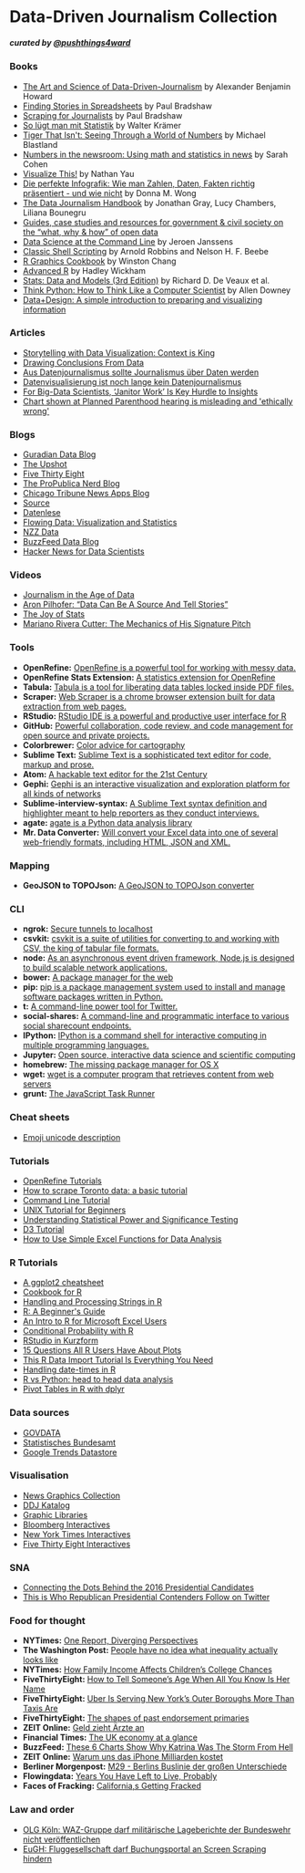 # Data-Driven Journalism Collection
##### curated by [@pushthings4ward](http://www.twitter.com/pushthings4ward)


### Books

* 	[The Art and Science of Data-Driven-Journalism](http://towcenter.org/wp-content/uploads/2014/05/Tow-Center-Data-Driven-Journalism.pdf) by Alexander Benjamin Howard
*	[Finding Stories in Spreadsheets](https://leanpub.com/spreadsheetstories) by Paul Bradshaw
*	[Scraping for Journalists](https://leanpub.com/scrapingforjournalists) by Paul Bradshaw
*	[So lügt man mit Statistik](http://www.amazon.de/So-l%C3%BCgt-man-mit-Statistik/dp/3492264131/ref=sr_1_3?ie=UTF8&qid=1431690234&sr=8-3&keywords=wie+l%C3%BCgt+man+mit+statistik) by Walter Krämer
*	[Tiger That Isn't: Seeing Through a World of Numbers](http://www.amazon.de/Tiger-That-Isnt-Through-Numbers/dp/1846681111/ref=sr_1_1?ie=UTF8&qid=1431690285&sr=8-1&keywords=the+tiger+that+isn%27t) by Michael Blastland
*	[Numbers in the newsroom: Using math and statistics in news](http://www.amazon.com/Numbers-newsroom-Using-math-statistics/dp/B0006E8VEC) by Sarah Cohen
*	[Visualize This!](http://www.amazon.de/Visualize-This-Nathan-Yau/dp/3527760229/ref=sr_1_3?ie=UTF8&qid=1431690325&sr=8-3&keywords=nathan+yau) by Nathan Yau
*	[Die perfekte Infografik: Wie man Zahlen, Daten, Fakten richtig präsentiert - und wie nicht](http://www.amazon.de/Die-perfekte-Infografik-richtig-pr%C3%A4sentiert/dp/3868812776/ref=sr_1_1?ie=UTF8&qid=1431690490&sr=8-1&keywords=die+perfekte+infografik) by  Donna M. Wong
*	[The Data Journalism Handbook](http://datajournalismhandbook.org/) by Jonathan Gray, Lucy Chambers, Liliana Bounegru
*	[Guides, case studies and resources for government & civil society on the “what, why & how” of open data](http://opendatahandbook.org/)
*	[Data Science at the Command Line](http://datascienceatthecommandline.com/) by Jeroen Janssens
*	[Classic Shell Scripting](http://shop.oreilly.com/product/9780596005955.do) by Arnold Robbins and Nelson H. F. Beebe
*	[R Graphics Cookbook](http://shop.oreilly.com/product/0636920023135.do) by Winston Chang
*	[Advanced R](http://adv-r.had.co.nz/) by Hadley Wickham
*	[Stats: Data and Models (3rd Edition)](http://www.amazon.com/Stats-Models-Richard-D-Veaux/dp/0321692551/ref=sr_1_1?ie=UTF8&qid=1435134787&sr=8-1&keywords=stats+and+models+3rd+edition) by Richard D. De Veaux et al.
*	[Think Python: How to Think Like a Computer Scientist](http://greenteapress.com/thinkpython/thinkpython.pdf) by Allen Downey
*	[Data+Design: A simple introduction to preparing and visualizing information](https://infoactive.co/data-design/)


### Articles

* 	[Storytelling with Data Visualization: Context is King](http://towcenter.org/storytelling-with-data-visualization-context-is-king/)
* 	[Drawing Conclusions From Data](https://source.opennews.org/en-US/learning/statistically-sound-data-journalism/)
*	[Aus Datenjournalismus sollte Journalismus über Daten werden](http://datenjournalist.de/aus-datenjournalismus-sollte-journalismus-ueber-daten-werden/)
*	[Datenvisualisierung ist noch lange kein Datenjournalismus](http://www.andreasgriess.de/2013/12/13/datenvisualisierung-ist-noch-lange-kein-datenjournalismus/)
*	[For Big-Data Scientists, ‘Janitor Work’ Is Key Hurdle to Insights](http://www.nytimes.com/2014/08/18/technology/for-big-data-scientists-hurdle-to-insights-is-janitor-work.html?_r=0)
*	[Chart shown at Planned Parenthood hearing is misleading and 'ethically wrong'](http://www.politifact.com/truth-o-meter/statements/2015/oct/01/jason-chaffetz/chart-shown-planned-parenthood-hearing-misleading-/)


### Blogs

*	[Guradian Data Blog](http://www.theguardian.com/data)
*	[The Upshot](http://www.nytimes.com/upshot)
*	[Five Thirty Eight](http://fivethirtyeight.com)
*	[The ProPublica Nerd Blog](https://www.propublica.org/nerds)
*	[Chicago Tribune News Apps Blog](http://blog.apps.chicagotribune.com)
*	[Source](https://source.opennews.org)
*	[Datenlese](http://www.spiegel.de/thema/daten)
*	[Flowing Data: Visualization and Statistics](http://flowingdata.com/)
*	[NZZ Data](http://www.nzz.ch/data/)
*	[BuzzFeed Data Blog](http://www.buzzfeed.com/datablog)
*	[Hacker News for Data Scientists](http://www.datatau.com/)



### Videos

*	[Journalism in the Age of Data](http://datajournalism.stanford.edu/noflash.html)
* 	[Aron Pilhofer: “Data Can Be A Source And Tell Stories”](http://blogs.cccb.org/lab/en/video_aron-pilhofer-les-dades-poden-ser-una-font-i-explicar-histories/)
*	[The Joy of Stats](https://www.youtube.com/watch?v=jbkSRLYSojo)
*	[Mariano Rivera Cutter: The Mechanics of His Signature Pitch](https://www.youtube.com/watch?v=dMVXjRGTtG0&feature=player_embedded)


### Tools

*	__OpenRefine:__ [OpenRefine is a powerful tool for working with messy data.](http://openrefine.org/)
*	__OpenRefine Stats Extension:__ [A statistics extension for OpenRefine](https://github.com/sparkica/refine-stats)
*	__Tabula:__ [Tabula is a tool for liberating data tables locked inside PDF files.](http://tabula.technology/)
*	__Scraper:__ [Web Scraper is a chrome browser extension built for data extraction from web pages.](https://chrome.google.com/webstore/detail/web-scraper/jnhgnonknehpejjnehehllkliplmbmhn)
*	__RStudio:__ [RStudio IDE is a powerful and productive user interface for R](http://www.rstudio.com/)
*	__GitHub:__ [Powerful collaboration, code review, and code management for open source and private projects.](https://github.com/)
*	__Colorbrewer:__ [Color advice for cartography](http://colorbrewer2.org/)
*	__Sublime Text:__ [Sublime Text is a sophisticated text editor for code, markup and prose.](http://www.sublimetext.com/)
*	__Atom:__ [A hackable text editor for the 21st Century](https://atom.io/)
*	__Gephi:__ [Gephi is an interactive visualization and exploration platform for all kinds of networks](http://gephi.github.io/)
*	__Sublime-interview-syntax:__ [A Sublime Text syntax definition and highlighter meant to help reporters as they conduct interviews.](https://github.com/mhkeller/sublime-interview-syntax)
*	__agate:__ [agate is a Python data analysis library](https://agate.readthedocs.org/en/0.9.0/#id1)
*	__Mr. Data Converter:__ [Will convert your Excel data into one of several web-friendly formats, including HTML, JSON and XML.](https://shancarter.github.io/mr-data-converter/)


### Mapping

*	__GeoJSON to TOPOJson:__ [A GeoJSON to TOPOJson converter](https://shancarter.github.io/distillery/)



### CLI

*	__ngrok:__ [Secure tunnels to localhost](https://ngrok.com/)
*	__csvkit:__ [csvkit is a suite of utilities for converting to and working with CSV, the king of tabular file formats.](http://csvkit.readthedocs.org/en/latest/index.html)
*	__node:__ [As an asynchronous event driven framework, Node.js is designed to build scalable network applications.](https://nodejs.org/download/)
*   __bower:__ [A package manager for the web](http://bower.io)
*	__pip:__ [pip is a package management system used to install and manage software packages written in Python.](https://www.python.org/ftp/python/2.7.10/python-2.7.10-macosx10.6.pkg)
*	__t:__ [A command-line power tool for Twitter.](https://github.com/sferik/t)
*	__social-shares:__ [A command-line and programmatic interface to various social sharecount endpoints.](https://github.com/debrouwere/social-shares)
*	__IPython:__ [IPython is a command shell for interactive computing in multiple programming languages.](http://ipython.org/install.html)
*	__Jupyter:__ [Open source, interactive data science and scientific computing](http://jupyter.org/)
*	__homebrew:__ [The missing package manager for OS X](https://raw.githubusercontent.com/Homebrew/install/master/install)
*	__wget:__ [wget is a computer program that retrieves content from web servers](https://www.gnu.org/software/wget/)
*	__grunt:__ [The JavaScript Task Runner](http://gruntjs.com/)


### Cheat sheets

*	[Emoji unicode description](http://www.fileformat.info/info/emoji/list.htm)



### Tutorials

*	[OpenRefine Tutorials](https://github.com/OpenRefine/OpenRefine/wiki/External-Resources)
*	[How to scrape Toronto data: a basic tutorial](http://datadrivenjournalism.net/resources/how_to_scrape_toronto_data_a_basic_tutorial)
*	[Command Line Tutorial](https://github.com/onyxfish/command-line-tutorial)
*	[UNIX Tutorial for Beginners](http://www.ee.surrey.ac.uk/Teaching/Unix/index.html)
*	[Understanding Statistical Power and Significance Testing](http://rpsychologist.com/d3/NHST/)
*	[D3 Tutorial](https://www.dashingd3js.com/table-of-contents)
*	[How to Use Simple Excel Functions for Data Analysis](http://www.icij.org/resources/simple-excel-functions-data-analysis)

### R Tutorials

*	[A ggplot2 cheatsheet](http://zevross.com/blog/2014/08/04/beautiful-plotting-in-r-a-ggplot2-cheatsheet-3/)
*	[Cookbook for R](http://www.cookbook-r.com/)
*	[Handling and Processing Strings in R](http://gastonsanchez.com/Handling_and_Processing_Strings_in_R.pdf)
*	[R: A Beginner's Guide](http://core0.staticworld.net/assets/2015/02/17/r4beginners.pdf)
*	[An Intro to R for Microsoft Excel Users](https://districtdatalabs.silvrback.com/intro-to-r-for-microsoft-excel-users)
*	[Conditional Probability with R](https://districtdatalabs.silvrback.com/conditional-probability-with-r)
*	[RStudio in Kurzform](https://stat.ethz.ch/education/semesters/as2014/biostat/Uebungen/R-in-Kurzform.pdf)
*	[15 Questions All R Users Have About Plots](http://www.r-bloggers.com/15-questions-all-r-users-have-about-plots/)
*	[This R Data Import Tutorial Is Everything You Need](http://blog.datacamp.com/r-data-import-tutorial/)
* 	[Handling date-times in R](http://biostat.mc.vanderbilt.edu/wiki/pub/Main/ColeBeck/datestimes.pdf)
*	[R vs Python: head to head data analysis](https://www.dataquest.io/blog/python-vs-r/)
*	[Pivot Tables in R with dplyr](http://marcoghislanzoni.com/blog/2014/09/01/pivot-tables-r-dplyr/)



### Data sources

*	[GOVDATA](https://www.govdata.de/)
*	[Statistisches Bundesamt](https://www.destatis.de)
*	[Google Trends Datastore](https://googletrends.github.io/data/)

### Visualisation

*	[News Graphics Collection](http://collection.marijerooze.nl/)
*	[DDJ Katalog](http://katalog.datenjournalismus.net/#/)
*	[Graphic Libraries](http://selection.datavisualization.ch/)
*	[Bloomberg Interactives](http://www.bloomberg.com/graphics)
*	[New York Times Interactives](http://www.nytimes.com/interactive/2014/12/29/us/year-in-interactive-storytelling.html#data-driven-stories)
*	[Five Thirty Eight Interactives](https://fivethirtyeight.com/interactives/)

### SNA

*	[Connecting the Dots Behind the 2016 Presidential Candidates](http://www.nytimes.com/interactive/2015/05/17/us/elections/2016-presidential-campaigns-staff-connections-clinton-bush-cruz-paul-rubio-walker.html)
*	[This is Who Republican Presidential Contenders Follow on Twitter](http://www.bloomberg.com/politics/graphics/2015-who-republican-candidates-follow/)


### Food for thought

*	__NYTimes:__ [One Report, Diverging Perspectives](http://www.nytimes.com/interactive/2012/10/05/business/economy/one-report-diverging-perspectives.html?_r=0)
*	__The Washington Post:__ [People have no idea what inequality actually looks like](http://www.washingtonpost.com/blogs/wonkblog/wp/2015/05/18/people-have-no-idea-what-inequality-actually-looks-like/)
*	__NYTimes:__  [How Family Income Affects Children’s College Chances](http://www.nytimes.com/interactive/2015/05/28/upshot/you-draw-it-how-family-income-affects-childrens-college-chances.html?abt=0002&abg=1&_r=0)
*	__FiveThirtyEight:__  [How to Tell Someone’s Age When All You Know Is Her Name](http://fivethirtyeight.com/features/how-to-tell-someones-age-when-all-you-know-is-her-name/)
*	__FiveThirtyEight:__ [Uber Is Serving New York’s Outer Boroughs More Than Taxis Are](http://fivethirtyeight.com/features/uber-is-serving-new-yorks-outer-boroughs-more-than-taxis-are/)
*	__FiveThirtyEight:__ [The shapes of past endorsement primaries](http://projects.fivethirtyeight.com/2016-endorsement-primary/)
*  __ZEIT Online:__ [Geld zieht Ärzte an](http://www.zeit.de/feature/gesundheit-arzt-privat-versicherung-praxis)
*  __Financial Times:__ [The UK economy at a glance](http://ig.ft.com/sites/uk/economic-dashboard/)
*  __BuzzFeed:__ [These 6 Charts Show Why Katrina Was The Storm From Hell](http://www.buzzfeed.com/peteraldhous/why-katrina-was-the-storm-from-hell)
*  __ZEIT Online:__ [Warum uns das iPhone Milliarden kostet](http://www.zeit.de/wirtschaft/unternehmen/2015-09/iphone-apple-steuern-europa)
*  __Berliner Morgenpost:__ [M29 - Berlins Buslinie der großen Unterschiede](http://interaktiv.morgenpost.de/m29/)
*  __Flowingdata:__ [Years You Have Left to Live, Probably](http://flowingdata.com/2015/09/23/years-you-have-left-to-live-probably/)
*  __Faces of Fracking:__ [California,s Getting Fracked](http://www.facesoffracking.org/data-visualization/)


### Law and order

*	[OLG Köln: WAZ-Gruppe darf militärische Lageberichte der Bundeswehr nicht veröffentlichen](http://www.internet-law.de/2015/07/olg-koeln-waz-gruppe-darf-militaerische-lageberichte-der-bundeswehr-nicht-veroeffentlichen.html)
*	[EuGH: Fluggesellschaft darf Buchungsportal an Screen Scraping hindern](http://irights.info/artikel/eugh-fluggesellschaft-darf-buchungsportal-an-screen-scraping-hindern/24747)